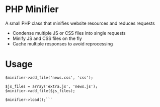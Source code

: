 PHP Minifier
================
A small PHP class that minifies website resources and reduces requests

* Condense multiple JS or CSS files into single requests
* Minify JS and CSS files on the fly
* Cache multiple responses to avoid reprocessing

Usage
================
```$minifier = new PHPMinifier();  
$minifier->add_file('news.css', 'css');  
  
$js_files = array('extra.js', 'news.js');  
$minifier->add_file($js_files);  
  
$minifier->load();```
